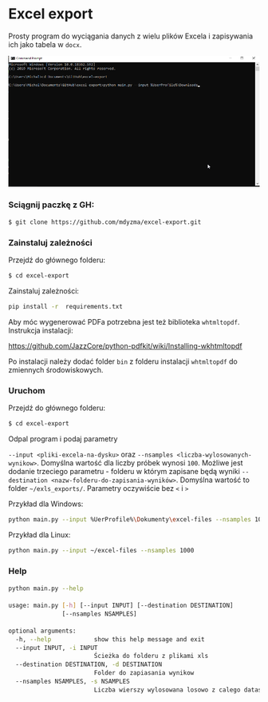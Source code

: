 # Excel export
Prosty program do wyciągania danych z wielu plików Excela i zapisywania ich jako tabela w `docx`.

![](short.gif)

### Sciągnij paczkę z GH:

```bash
$ git clone https://github.com/mdyzma/excel-export.git

```

### Zainstaluj zależności

Przejdź do głównego folderu:

```bash
$ cd excel-export
```
Zainstaluj zależności:

```bash
pip install -r  requirements.txt
```


Aby móc wygenerować PDFa potrzebna jest też biblioteka `whtmltopdf`. Instrukcja instalacji:

https://github.com/JazzCore/python-pdfkit/wiki/Installing-wkhtmltopdf


Po instalacji należy dodać folder `bin` z folderu instalacji `whtmltopdf` do zmiennych środowiskowych.


### Uruchom

Przejdź do głównego folderu:

```bash
$ cd excel-export
```
Odpal program i podaj parametry

`--input <pliki-excela-na-dysku>` oraz `--nsamples <liczba-wylosowanych-wynikow>`. Domyślna wartość dla liczby próbek wynosi `100`. Możliwe jest dodanie trzeciego parametru - folderu w którym zapisane będą wyniki `--destination <nazw-folderu-do-zapisania-wyników>`. Domyślna wartość to folder `~/exls_exports/`. Parametry oczywiście bez `<` i `>`

Przykład dla Windows:

```bash
python main.py --input %UerProfile%\Dokumenty\excel-files --nsamples 1000
```

Przykład dla Linux:

```bash
python main.py --input ~/excel-files --nsamples 1000
```



### Help


```bash
python main.py --help

usage: main.py [-h] [--input INPUT] [--destination DESTINATION]
               [--nsamples NSAMPLES]

optional arguments:
  -h, --help            show this help message and exit
  --input INPUT, -i INPUT
                        Ścieżka do folderu z plikami xls
  --destination DESTINATION, -d DESTINATION
                        Folder do zapiasania wynikow
  --nsamples NSAMPLES, -s NSAMPLES
                        Liczba wierszy wylosowana losowo z calego datasetu.

```